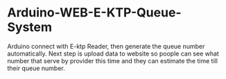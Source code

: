 # Arduino-WEB-E-KTP-Queue-System
Arduino connect with E-ktp Reader, then generate the queue number automatically. Next step is upload data to website so poople can see what number that serve by provider this time and they can estimate the time till their queue number.

